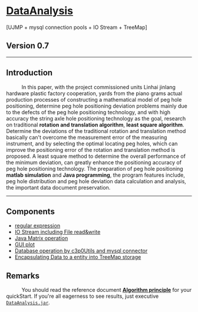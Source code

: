 # [DataAnalysis](https://github.com/caofanCPU/DataAnalysis)
[UJMP + mysql connection pools + IO Stream + TreeMap]

## Version 0.7 
***
## Introduction
&ensp;&emsp;&ensp;&emsp;In this paper, with the project commissioned units Linhai jinlang hardware plastic factory cooperation, yards from the piano grams actual production processes of constructing a mathematical model of peg hole positioning, determine peg hole positioning deviation problems mainly due to the defects of the peg hole positioning technology, and with high accuracy the string axle hole positioning technology as the goal, research on traditional **rotation and translation algorithm**, **least square algorithm**. Determine the deviations of the traditional rotation and translation method basically can't overcome the measurement error of the measuring instrument, and by selecting the optimal locating peg holes, which can improve the positioning error of the rotation and translation method is proposed. A least square method to determine the overall performance of the minimum deviation, can greatly enhance the positioning accuracy of peg hole positioning technology. The preparation of peg hole positioning **matlab simulation** and **Java programming**, the program features include, peg hole distribution and peg hole deviation data calculation and analysis, the important data document preservation.  
***
## Components
- [regular expression](https://github.com/caofanCPU/DataAnalysis/tree/master/src/com/xyz/cf/DataSource.java)
- [IO Stream including File read&write](https://github.com/caofanCPU/DataAnalysis/tree/master/src/com/xyz/cf/DataSource.java)
- [Java Matrix operation](https://github.com/caofanCPU/DataAnalysis/tree/master/src/com/xyz/cf/DataMatrix.java)
- [GUI plot](https://github.com/caofanCPU/DataAnalysis/tree/master/src/com/xyz/cf/DataVisualization.java)
- [Database operation by c3p0Utils and mysql connector](https://github.com/caofanCPU/DataAnalysis/tree/master/src/com/xyz/util/C3P0Util.java)
- [Encapsulating Data to a entity into TreeMap storage](https://github.com/caofanCPU/DataAnalysis/tree/master/src/com/xyz/domain/CoordinateData.java)

## Remarks
&ensp;&emsp;&ensp;&emsp;You should read the reference document [**Algorithm principle**](https://github.com/caofanCPU/DataAnalysis/tree/master/doc/弦轴孔定位算法原理.pdf) for your quickStart. If you're all eagerness to see results, just executive [`DataAnalysis.jar`](https://github.com/caofanCPU/DataAnalysis/tree/master/jar/DataAnalysis.jar).
